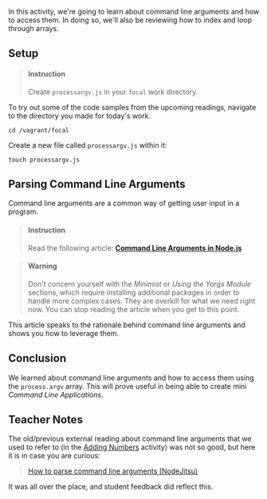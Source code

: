 

In this activity, we're going to learn about command line arguments and how to access them. In doing so, we'll also be reviewing how to index and loop through arrays.

## Setup

> #### Instruction
> Create `processargv.js` in your `focal` work directory.

To try out some of the code samples from the upcoming readings, navigate to the directory you made for today's work.

```terminal
cd /vagrant/focal
```

Create a new file called `processargv.js` within it:

```terminal
touch processargv.js
```

## Parsing Command Line Arguments

Command line arguments are a common way of getting user input in a program.

> #### Instruction
> Read the following article: [**Command Line Arguments in Node.js**](https://stackabuse.com/command-line-arguments-in-node-js/)

<div></div>

> #### Warning
> Don't concern yourself with the _Minimist_ or _Using the Yargs Module_ sections, which require installing additional packages in order to handle more complex cases. They are overkill for what we need right now. You can stop reading the article when you get to this point.

This article speaks to the rationale behind command line arguments and shows you how to leverage them.

## Conclusion

We learned about command line arguments and how to access them using the `process.argv` array. This will prove useful in being able to create mini _Command Line Applications_.

## Teacher Notes

The old/previous external reading about command line arguments that we used to refer to (in the [Adding Numbers](/f7272914-fb65-4e04-8cd8-aea32318f2f1) activity) was not so good, but here it is in case you are curious: 

> [How to parse command line arguments (NodeJitsu)](https://web.archive.org/web/20160420012028/https://docs.nodejitsu.com/articles/command-line/how-to-parse-command-line-arguments)

It was all over the place, and student feedback did reflect this.

